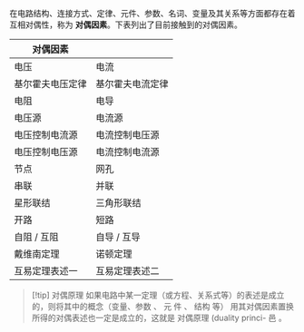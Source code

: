 在电路结构、连接方式、定律、元件、参数、名词、变量及其关系等方面都存在着互相对偶性，称为 **对偶因素**。下表列出了目前接触到的对偶因素。

| 对偶因素     |          |
| -------- | -------- |
| 电压       | 电流       |
| 基尔霍夫电压定律 | 基尔霍夫电流定律 |
| 电阻       | 电导       |
| 电压源      | 电流源      |
| 电压控制电流源  | 电流控制电压源  |
| 电压控制电压源  | 电流控制电流源  |
| 节点       | 网孔       |
| 串联       | 并联       |
| 星形联结     | 三角形联结    |
| 开路       | 短路       |
| 自阻 / 互阻  | 自导 / 互导  |
| 戴维南定理    | 诺顿定理     |
| 互易定理表述一  | 互易定理表述二  |
> [!tip] 对偶原理
> 如果电路中某一定理（或方程、关系式等）的表述是成立的，则将其中的概念（变量、参数 、 元
件 、 结构 等） 用其对偶因素置换所得的对偶表述也一定是成立的，这就是 对偶原理 (duality princi-
邑 。